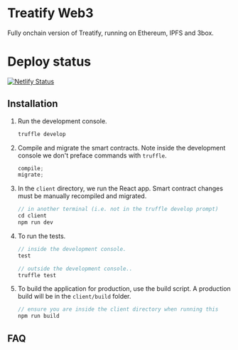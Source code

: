 # Treatify Web3

Fully onchain version of Treatify, running on Ethereum, IPFS and 3box.

# Deploy status

[![Netlify Status](https://api.netlify.com/api/v1/badges/fdc86f98-d03b-4a79-abf2-fdd419e6cc44/deploy-status)](https://app.netlify.com/sites/treatify-staging/deploys)

## Installation

1. Run the development console.

   ```javascript
   truffle develop
   ```

2. Compile and migrate the smart contracts. Note inside the development console we don't preface commands with `truffle`.

   ```javascript
   compile;
   migrate;
   ```

3. In the `client` directory, we run the React app. Smart contract changes must be manually recompiled and migrated.

   ```javascript
   // in another terminal (i.e. not in the truffle develop prompt)
   cd client
   npm run dev
   ```

4. To run the tests.

   ```javascript
   // inside the development console.
   test

   // outside the development console..
   truffle test
   ```

5. To build the application for production, use the build script. A production build will be in the `client/build` folder.
   ```javascript
   // ensure you are inside the client directory when running this
   npm run build
   ```

## FAQ
